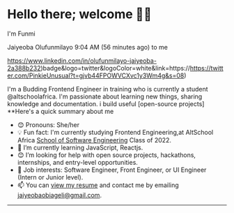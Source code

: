 # Hello there; welcome 👋🏾
I'm Funmi

Jaiyeoba Olufunmilayo
9:04 AM (56 minutes ago)
to me

https://www.linkedin.com/in/olufunmilayo-jaiyeoba-2a388b232)badge&logo=twitter&logoColor=white&link=https://https://twitter.com/PinkieUnusual?t=gjvb44FPOWVCXvc1y3Wm4g&s=08)

I'm a Budding Frontend Engineer in training who is currently a student  @altschoolafrica.  I'm passionate about learning new things, sharing knowledge and documentation. i build useful [open-source projects]
**Here's a quick summary about me

- 😊 Pronouns: She/her
- 💡 Fun fact: I'm currently studying  Frontend Engineering,at AltSchool Africa [School of Software Engineering](https://altschoolafrica.com/schools/engineering) Class of 2022.
- 🌱 I’m currently learning JavaScript, Reactjs.
- 😊 I’m looking for help with open source projects, hackathons, internships, and entry-level opportunities.
- 💼 Job interests: Software Engineer, Front Engineer, or UI Engineer (Intern or Junior level).
- 📫 You can [view my resume](#) and contact me by emailing jaiyeobaobiageli@gmail.com.

---
